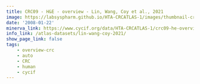 ```yaml
---
title: CRC09 - H&E - overview - Lin, Wang, Coy et al., 2021
image: https://labsyspharm.github.io/HTA-CRCATLAS-1/images/thumbnail-crc09-he-overview.jpg
date: '2008-01-22'
minerva_link: https://www.cycif.org/data/HTA-CRCATLAS-1/crc09-he-overview
info_link: /atlas-datasets/lin-wang-coy-2021/
show_page_link: false
tags:
    - overview-crc
    - auto
    - CRC
    - human
    - cycif
---
```

